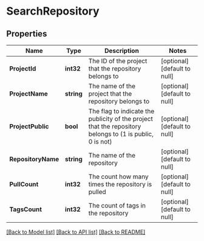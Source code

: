 # SearchRepository

## Properties
Name | Type | Description | Notes
------------ | ------------- | ------------- | -------------
**ProjectId** | **int32** | The ID of the project that the repository belongs to | [optional] [default to null]
**ProjectName** | **string** | The name of the project that the repository belongs to | [optional] [default to null]
**ProjectPublic** | **bool** | The flag to indicate the publicity of the project that the repository belongs to (1 is public, 0 is not) | [optional] [default to null]
**RepositoryName** | **string** | The name of the repository | [optional] [default to null]
**PullCount** | **int32** | The count how many times the repository is pulled | [optional] [default to null]
**TagsCount** | **int32** | The count of tags in the repository | [optional] [default to null]

[[Back to Model list]](../README.md#documentation-for-models) [[Back to API list]](../README.md#documentation-for-api-endpoints) [[Back to README]](../README.md)


